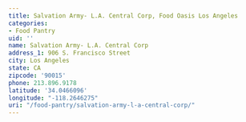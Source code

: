 ```yaml
---
title: Salvation Army- L.A. Central Corp, Food Oasis Los Angeles
categories:
- Food Pantry
uid: ''
name: Salvation Army- L.A. Central Corp
address_1: 906 S. Francisco Street
city: Los Angeles
state: CA
zipcode: '90015'
phone: 213.896.9178
latitude: '34.0466096'
longitude: "-118.2646275"
uri: "/food-pantry/salvation-army-l-a-central-corp/"
---
```


